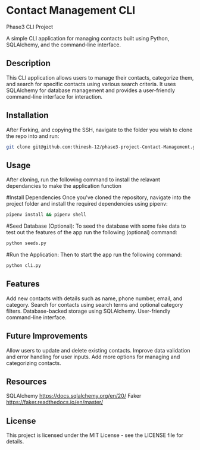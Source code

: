 # Contact Management CLI

Phase3 CLI Project

A simple CLI application for managing contacts built using Python, SQLAlchemy, and the command-line interface.

## Description

This CLI application allows users to manage their contacts, categorize them, and search for specific contacts using various search criteria. 
It uses SQLAlchemy for database management and provides a user-friendly command-line interface for interaction.

## Installation

After Forking, and copying the SSH, navigate to the folder you wish to clone the repo into and run:

```bash
git clone git@github.com:thinesh-12/phase3-project-Contact-Management.git
```

## Usage
After cloning, run the following command to install the relavant dependancies to make the application function

#Install Dependencies
Once you've cloned the repository, navigate into the project folder and install the required dependencies using pipenv:
```bash
pipenv install && pipenv shell
```

#Seed Database (Optional):
To seed the database with some fake data to test out the features of the app run the following (optional) command:
```bash
python seeds.py
```

#Run the Application:
Then to start the app run the following command:

```bash
python cli.py
```

## Features 

Add new contacts with details such as name, phone number, email, and category.
Search for contacts using search terms and optional category filters.
Database-backed storage using SQLAlchemy.
User-friendly command-line interface.

## Future Improvements

Allow users to update and delete existing contacts.
Improve data validation and error handling for user inputs.
Add more options for managing and categorizing contacts.

## Resources
SQLAlchemy https://docs.sqlalchemy.org/en/20/
Faker  https://faker.readthedocs.io/en/master/

## License
This project is licensed under the MIT License - see the LICENSE file for details.

